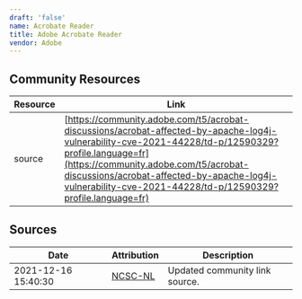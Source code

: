 ```yaml
---
draft: 'false'
name: Acrobate Reader
title: Adobe Acrobate Reader
vendor: Adobe
---
```



## Community Resources
| Resource | Link |
| --- | --- |
| source | [https://community.adobe.com/t5/acrobat-discussions/acrobat-affected-by-apache-log4j-vulnerability-cve-2021-44228/td-p/12590329?profile.language=fr](https://community.adobe.com/t5/acrobat-discussions/acrobat-affected-by-apache-log4j-vulnerability-cve-2021-44228/td-p/12590329?profile.language=fr) |


## Sources
| Date | Attribution | Description |
| --- | --- | --- |
| 2021-12-16 15:40:30 | [NCSC-NL](https://github.com/NCSC-NL/log4shell/blob/main/software/README.md) | Updated community link source.  |
